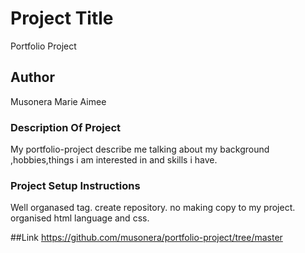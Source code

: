 # Project Title
Portfolio Project
## Author
Musonera Marie Aimee
### Description Of Project
My portfolio-project describe me talking about my background ,hobbies,things i am interested in and skills i have.
### Project Setup Instructions
Well organased tag.
create repository.
no making copy to my project.
organised html language and css.

##Link 
https://github.com/musonera/portfolio-project/tree/master

